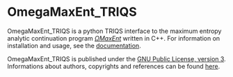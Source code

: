 # OmegaMaxEnt_TRIQS

OmegaMaxEnt_TRIQS is a python TRIQS interface to the maximum entropy analytic continuation program [$\Omega MaxEnt$][OME] written in C++. For information on installation and usage, see the [documentation][doc].

OmegaMaxEnt_TRIQS is published under the [GNU Public License, version 3][license]. Informations about authors, copyrights and references can be found [here][about].

 
[about]: https://triqs.github.io/omegamaxent_interface/master/about.html
[license]: http://www.gnu.org/licenses/gpl.html
[doc]: https://triqs.github.io/omegamaxent_interface/master/
[OME]: https://www.physique.usherbrooke.ca/MaxEnt/index.php/Main_Page